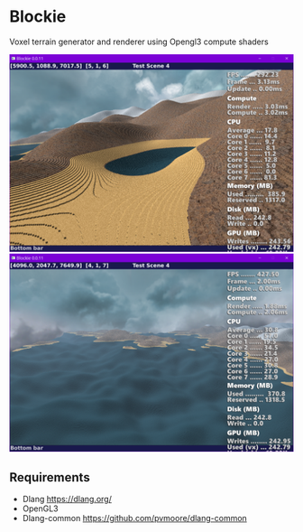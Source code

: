 # Blockie

Voxel terrain generator and renderer using Opengl3 compute shaders

![Chess](screenshots/scene1.png)
![Chess](screenshots/scene2.png)

## Requirements
- Dlang https://dlang.org/
- OpenGL3 
- Dlang-common https://github.com/pvmoore/dlang-common


